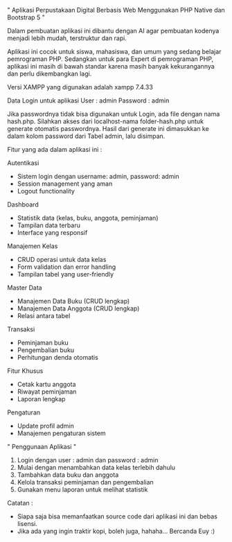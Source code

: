 " Aplikasi Perpustakaan Digital Berbasis Web Menggunakan PHP Native dan Bootstrap 5 "

Dalam pembuatan aplikasi ini dibantu dengan AI agar pembuatan kodenya menjadi lebih mudah, terstruktur dan rapi.

Aplikasi ini cocok untuk siswa, mahasiswa, dan umum yang sedang belajar pemrograman PHP. Sedangkan untuk para Expert di pemrograman PHP, aplikasi ini masih di bawah standar karena masih banyak kekurangannya dan perlu dikembangkan lagi.

Versi XAMPP yang digunakan adalah xampp 7.4.33

Data Login untuk aplikasi User : admin Password : admin

Jika passwordnya tidak bisa digunakan untuk Login, ada file dengan nama hash.php. Silahkan akses dari localhost-nama folder-hash.php untuk generate otomatis passwordnya. Hasil dari generate ini dimasukkan ke dalam kolom password dari Tabel admin, lalu disimpan.

Fitur yang ada dalam aplikasi ini :

Autentikasi
- Sistem login dengan username: admin, password: admin
- Session management yang aman
- Logout functionality

Dashboard
- Statistik data (kelas, buku, anggota, peminjaman)
- Tampilan data terbaru
- Interface yang responsif

Manajemen Kelas
- CRUD operasi untuk data kelas
- Form validation dan error handling
- Tampilan tabel yang user-friendly

Master Data
- Manajemen Data Buku (CRUD lengkap)
- Manajemen Data Anggota (CRUD lengkap)
- Relasi antara tabel

Transaksi
- Peminjaman buku
- Pengembalian buku
- Perhitungan denda otomatis

Fitur Khusus
- Cetak kartu anggota
- Riwayat peminjaman
- Laporan lengkap

Pengaturan
- Update profil admin
- Manajemen pengaturan sistem

" Penggunaan Aplikasi "
1. Login dengan user : admin dan password : admin
2. Mulai dengan menambahkan data kelas terlebih dahulu
3. Tambahkan data buku dan anggota
4. Kelola transaksi peminjaman dan pengembalian
5. Gunakan menu laporan untuk melihat statistik

Catatan : 
- Siapa saja bisa memanfaatkan source code dari aplikasi ini dan bebas lisensi.
- Jika ada yang ingin traktir kopi, boleh juga, hahaha... Bercanda Euy :)
